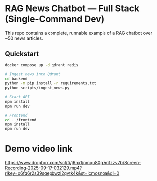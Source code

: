 # RAG News Chatbot — Full Stack (Single-Command Dev)
This repo contains a complete, runnable example of a RAG chatbot over ~50 news articles.

## Quickstart
```bash
docker compose up -d qdrant redis

# Ingest news into Qdrant
cd backend
python -m pip install -r requirements.txt
python scripts/ingest_news.py

# Start API
npm install
npm run dev

# Frontend
cd ../frontend
npm install
npm run dev
```
# Demo video link
https://www.dropbox.com/scl/fi/j6nx1jnmqu80g7m1zzv7b/Screen-Recording-2025-09-17-032129.mp4?rlkey=o6fq6r2s39sqepbwzl2qvtk4k&st=icmosnoa&dl=0
